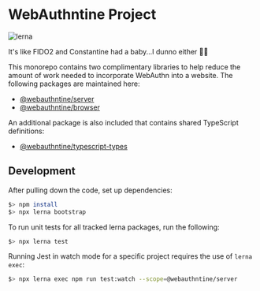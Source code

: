 # WebAuthntine Project
![lerna](https://img.shields.io/badge/maintained%20with-lerna-cc00ff.svg)

It's like FIDO2 and Constantine had a baby...I dunno either 🤷‍♂️

This monorepo contains two complimentary libraries to help reduce the amount of work needed to
incorporate WebAuthn into a website. The following packages are maintained here:

- [@webauthntine/server](./packages/server/)
- [@webauthntine/browser](./packages/browser)

An additional package is also included that contains shared TypeScript definitions:

- [@webauthntine/typescript-types](./packages/typescript-types/)

## Development

After pulling down the code, set up dependencies:

```sh
$> npm install
$> npx lerna bootstrap
```

To run unit tests for all tracked lerna packages, run the following:

```sh
$> npx lerna test
```

Running Jest in watch mode for a specific project requires the use of `lerna exec`:

```sh
$> npx lerna exec npm run test:watch --scope=@webauthntine/server
```

